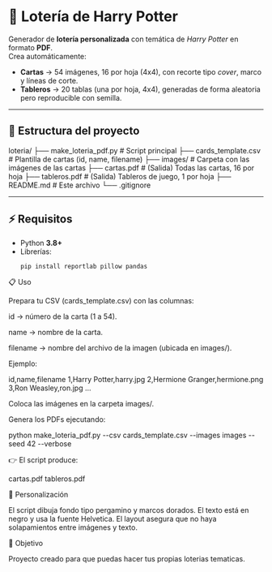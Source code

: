 # 🎲 Lotería de Harry Potter

Generador de **lotería personalizada** con temática de _Harry Potter_ en formato **PDF**.  
Crea automáticamente:

- **Cartas** → 54 imágenes, 16 por hoja (4x4), con recorte tipo _cover_, marco y líneas de corte.
- **Tableros** → 20 tablas (una por hoja, 4x4), generadas de forma aleatoria pero reproducible con semilla.

---

## 📂 Estructura del proyecto

loteria/
├── make_loteria_pdf.py # Script principal
├── cards_template.csv # Plantilla de cartas (id, name, filename)
├── images/ # Carpeta con las imágenes de las cartas
├── cartas.pdf # (Salida) Todas las cartas, 16 por hoja
├── tableros.pdf # (Salida) Tableros de juego, 1 por hoja
├── README.md # Este archivo
└── .gitignore

---

## ⚡ Requisitos

- Python **3.8+**
- Librerías:
  ```bash
  pip install reportlab pillow pandas
  ```

📋 Uso

Prepara tu CSV (cards_template.csv) con las columnas:

id → número de la carta (1 a 54).

name → nombre de la carta.

filename → nombre del archivo de la imagen (ubicada en images/).

Ejemplo:

id,name,filename
1,Harry Potter,harry.jpg
2,Hermione Granger,hermione.png
3,Ron Weasley,ron.jpg
...

Coloca las imágenes en la carpeta images/.

Genera los PDFs ejecutando:

python make_loteria_pdf.py --csv cards_template.csv --images images --seed 42 --verbose

👉 El script produce:

cartas.pdf
tableros.pdf

🎨 Personalización

El script dibuja fondo tipo pergamino y marcos dorados.
El texto está en negro y usa la fuente Helvetica.
El layout asegura que no haya solapamientos entre imágenes y texto.

🧙 Objetivo

Proyecto creado para que puedas hacer tus propias loterias tematicas.
